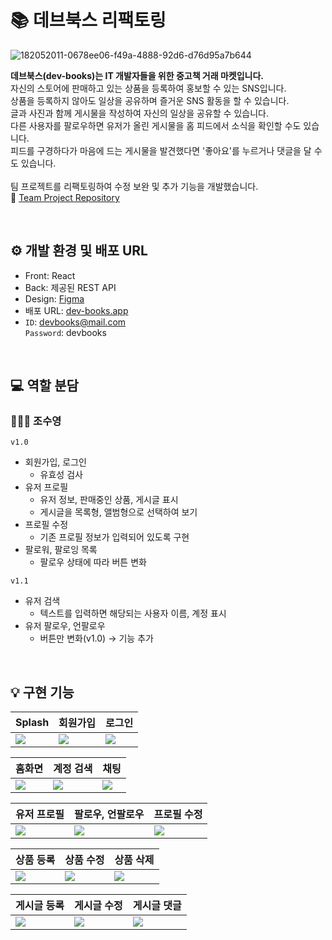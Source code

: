 # 📚 데브북스 리팩토링
![182052011-0678ee06-f49a-4888-92d6-d76d95a7b644](https://user-images.githubusercontent.com/103087604/228109923-928a03fa-8562-4d8b-940a-6dadac9b2832.png)

**데브북스(dev-books)는 IT 개발자들을 위한 중고책 거래 마켓입니다.** <br>
자신의 스토어에 판매하고 있는 상품을 등록하여 홍보할 수 있는 SNS입니다. <br>
상품을 등록하지 않아도 일상을 공유하며 즐거운 SNS 활동을 할 수 있습니다. <br>
글과 사진과 함께 게시물을 작성하여 자신의 일상을 공유할 수 있습니다. <br>
다른 사용자를 팔로우하면 유저가 올린 게시물을 홈 피드에서 소식을 확인할 수도 있습니다. <br>
피드를 구경하다가 마음에 드는 게시물을 발견했다면 '좋아요'를 누르거나 댓글을 달 수도 있습니다. <br><br>
팀 프로젝트를 리팩토링하여 수정 보완 및 추가 기능을 개발했습니다. <br>
🔗 <a href="https://github.com/NationwideTeam/dev-books">Team Project Repository</a>

<br>

## ⚙️ 개발 환경 및 배포 URL
- Front: React
- Back: 제공된 REST API
- Design: [Figma](https://www.figma.com/file/maNC6XnmZaSJ8Ep2y0EtDj/Dev-Books?node-id=0%3A1)
- 배포 URL: [dev-books.app](https://devbooks-sns.netlify.app/)
- `ID`: devbooks@mail.com
  <br> 
  `Password`: devbooks

<br>

## 💻 역할 분담
### 👩🏻‍💻 조수영

`v1.0`
- 회원가입, 로그인 
    - 유효성 검사
- 유저 프로필 
    - 유저 정보, 판매중인 상품, 게시글 표시
    - 게시글을 목록형, 앨범형으로 선택하여 보기
- 프로필 수정
    - 기존 프로필 정보가 입력되어 있도록 구현
- 팔로워, 팔로잉 목록
    - 팔로우 상태에 따라 버튼 변화

`v1.1`
- 유저 검색
    - 텍스트를 입력하면 해당되는 사용자 이름, 계정 표시
- 유저 팔로우, 언팔로우
    - 버튼만 변화(v1.0) → 기능 추가

<br>

## 💡 구현 기능

|Splash|회원가입|로그인|
|---|---|---|
| <img src="https://user-images.githubusercontent.com/103087604/227885666-f4a96cae-5ab1-4e35-854c-5843d87ea3f8.gif" width=""/> | <img src="https://user-images.githubusercontent.com/103087604/227886058-0eb1a52d-04ef-4666-a7a5-bc0089e01837.gif" width=""/> | <img src="https://user-images.githubusercontent.com/103087604/227886331-e4beb5d7-04b5-4d9d-b1ed-65229abc64a8.gif" width=""/> |


|홈화면|계정 검색|채팅|
|---|---|---|
| <img src="https://user-images.githubusercontent.com/103087604/227886431-a6999906-f4df-4f61-972a-03a1e0376d18.gif" width=""/> | <img src="https://user-images.githubusercontent.com/103087604/227886611-239389d0-d405-401d-9100-be1c5bba93e5.gif" width=""/> | <img src="https://user-images.githubusercontent.com/103087604/227886733-4b6f8b7c-1f4b-4f86-b07b-77550e5f102d.gif" width=""/> |


|유저 프로필|팔로우, 언팔로우|프로필 수정|       
|---|---|---|
|<img src="https://user-images.githubusercontent.com/103087604/227887704-e1a6cc75-4926-4885-aede-13bced2cec3a.gif" width=""/> | <img src="https://user-images.githubusercontent.com/103087604/227887875-d950c709-6278-4f56-af07-d85bf48775c0.gif" width=""/> | <img src="https://user-images.githubusercontent.com/103087604/227888150-3aa25cdf-2f11-4f1d-a18b-dba5c6dda15d.gif" width=""/> |

|상품 등록|상품 수정|상품 삭제|
|---|---|---|
| <img src="https://user-images.githubusercontent.com/103087604/227889083-d5b5acd4-30eb-4ab4-a7fc-6065c78f9da7.gif" width=""/> | <img src="https://user-images.githubusercontent.com/103087604/227889336-7ecb5ddb-90b6-4d45-a231-d9230e59fec7.gif" width=""/> | <img src="https://user-images.githubusercontent.com/103087604/227889500-0f49f4b8-fc2f-459a-a688-eb77e8673be7.gif" width=""/> |

|게시글 등록|게시글 수정|게시글 댓글|
|---|---|---|
| <img src="https://user-images.githubusercontent.com/103087604/227889617-3af54f3e-0bff-44ed-a343-3b3f65e8f60b.gif" width=""/> | <img src="https://user-images.githubusercontent.com/103087604/227889795-7278a83a-252c-40de-884a-63c282c40606.gif" width=""/> | <img src="https://user-images.githubusercontent.com/103087604/227890036-94900d89-a903-4d5d-91f9-40a8b552cb10.gif" width=""/> | 


<br>